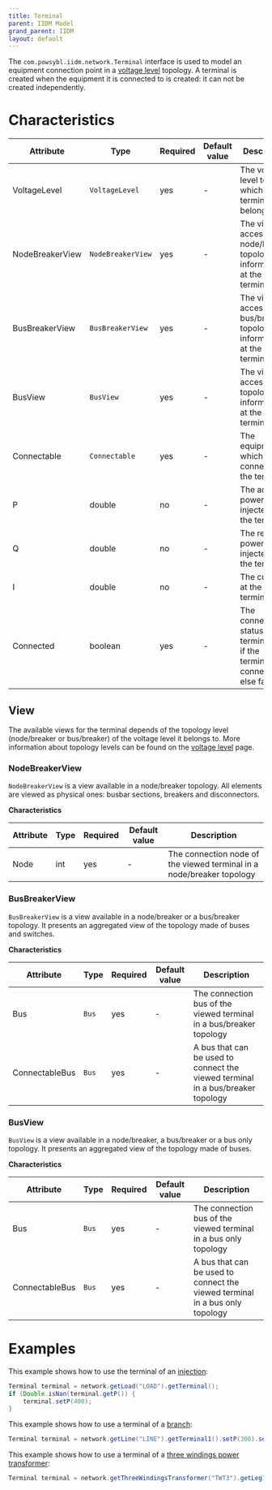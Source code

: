 ```yaml
---
title: Terminal
parent: IIDM Model
grand_parent: IIDM
layout: default
---
```


The `com.powsybl.iidm.network.Terminal` interface is used to model an equipment connection point in a [voltage level](voltageLevel.md)
topology. A terminal is created when the equipment it is connected to is created: it can not be created independently.

# Characteristics

| Attribute | Type | Required | Default value | Description |
| --------- | ---- | -------- | ------------- | ----------- |
| VoltageLevel | `VoltageLevel` | yes | - | The voltage level to which the terminal belongs |
| NodeBreakerView | `NodeBreakerView` | yes | - | The view to access node/breaker topology information at the terminal |
| BusBreakerView | `BusBreakerView` | yes | - | The view to access bus/breaker topology information at the terminal |
| BusView | `BusView` | yes | - | The view to access bus topology information at the terminal |
| Connectable | `Connectable` | yes | - | The equipment which is connected to the terminal |
| P | double | no | - | The active power injected at the terminal |
| Q | double | no | - | The reactive power injected at the terminal |
| I | double | no | - | The current at the terminal |
| Connected | boolean | yes | - | The connection status of the terminal (true if the terminal is connected, else false) |

## View
The available views for the terminal depends of the topology level (node/breaker or bus/breaker) of the voltage level it
belongs to. More information about topology levels can be found on the [voltage level](voltageLevel.md) page.

### NodeBreakerView
`NodeBreakerView` is a view available in a node/breaker topology. All elements are viewed as physical ones: busbar sections,
breakers and disconnectors.

**Characteristics**

| Attribute | Type | Required | Default value | Description |
| --------- | ---- | -------- | ------------- | ----------- |
| Node | int | yes | - | The connection node of the viewed terminal in a node/breaker topology |

### BusBreakerView
`BusBreakerView` is a view available in a node/breaker or a bus/breaker topology. It presents an aggregated view of the
topology made of buses and switches.

**Characteristics**

| Attribute | Type | Required | Default value | Description |
| --------- | ---- | -------- | ------------- | ----------- |
| Bus | `Bus` | yes | - | The connection bus of the viewed terminal in a bus/breaker topology |
| ConnectableBus | `Bus` | yes | - | A bus that can be used to connect the viewed terminal in a bus/breaker topology |

### BusView
`BusView` is a view available in a node/breaker, a bus/breaker or a bus only topology. It presents an aggregated view of
the topology made of buses.

**Characteristics**

| Attribute | Type | Required | Default value | Description |
| --------- | ---- | -------- | ------------- | ----------- |
| Bus | `Bus` | yes | - | The connection bus of the viewed terminal in a bus only topology |
| ConnectableBus | `Bus` | yes | - | A bus that can be used to connect the viewed terminal in a bus only topology |

# Examples
This example shows how to use the terminal of an [injection](injection.md):
```java
Terminal terminal = network.getLoad("LOAD").getTerminal();
if (Double.isNan(terminal.getP()) {
    terminal.setP(400);
}
```

This example shows how to use a terminal of a [branch](branch.md):
```java
Terminal terminal = network.getLine("LINE").getTerminal1().setP(300).setQ(100);
```

This example shows how to use a terminal of a [three windings power transformer](threeWindingsTransformer.md):
```java
Terminal terminal = network.getThreeWindingsTransformer("TWT3").getLeg1().getTerminal().setP(0.0);
```
